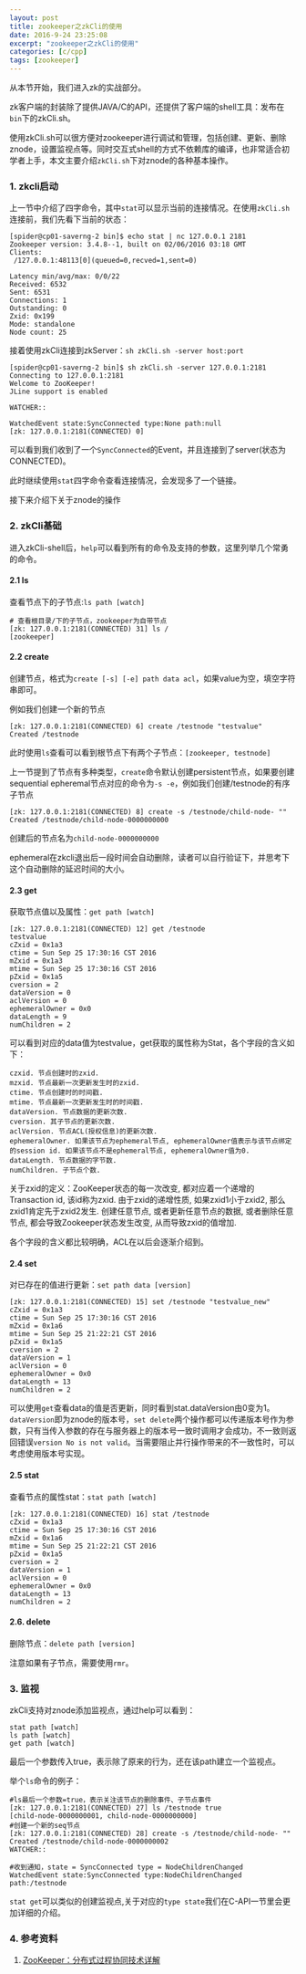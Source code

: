 ```yaml
---
layout: post
title: zookeeper之zkCli的使用
date: 2016-9-24 23:25:08
excerpt: "zookeeper之zkCli的使用"
categories: [c/cpp]
tags: [zookeeper]
---
```


从本节开始，我们进入zk的实战部分。

zk客户端的封装除了提供JAVA/C的API，还提供了客户端的shell工具：发布在`bin`下的zkCli.sh。

使用zkCli.sh可以很方便对zookeeper进行调试和管理，包括创建、更新、删除znode，设置监视点等。同时交互式shell的方式不依赖库的编译，也非常适合初学者上手，本文主要介绍`zkCli.sh`下对znode的各种基本操作。


<!--more-->

### 1. zkcli启动

上一节中介绍了四字命令，其中`stat`可以显示当前的连接情况。在使用`zkCli.sh`连接前，我们先看下当前的状态：

```
[spider@cp01-saverng-2 bin]$ echo stat | nc 127.0.0.1 2181
Zookeeper version: 3.4.8--1, built on 02/06/2016 03:18 GMT
Clients:
 /127.0.0.1:48113[0](queued=0,recved=1,sent=0)

Latency min/avg/max: 0/0/22
Received: 6532
Sent: 6531
Connections: 1
Outstanding: 0
Zxid: 0x199
Mode: standalone
Node count: 25
```

接着使用zkCli连接到zkServer：`sh zkCli.sh -server host:port`

```
[spider@cp01-saverng-2 bin]$ sh zkCli.sh -server 127.0.0.1:2181
Connecting to 127.0.0.1:2181
Welcome to ZooKeeper!
JLine support is enabled

WATCHER::

WatchedEvent state:SyncConnected type:None path:null
[zk: 127.0.0.1:2181(CONNECTED) 0] 
```

可以看到我们收到了一个`SyncConnected`的Event，并且连接到了server(状态为CONNECTED)。

此时继续使用`stat`四字命令查看连接情况，会发现多了一个链接。

接下来介绍下关于znode的操作

### 2. zkCli基础

进入zkCli-shell后，`help`可以看到所有的命令及支持的参数，这里列举几个常勇的命令。

#### 2.1 ls

查看节点下的子节点:`ls path [watch]`

```
# 查看根目录/下的子节点，zookeeper为自带节点
[zk: 127.0.0.1:2181(CONNECTED) 31] ls /
[zookeeper]
```

#### 2.2 create

创建节点，格式为`create [-s] [-e] path data acl`，如果value为空，填空字符串即可。

例如我们创建一个新的节点

```
[zk: 127.0.0.1:2181(CONNECTED) 6] create /testnode "testvalue"
Created /testnode
```

此时使用`ls`查看可以看到根节点下有两个子节点：`[zookeeper, testnode]`

上一节提到了节点有多种类型，`create`命令默认创建persistent节点，如果要创建sequential epheremal节点对应的命令为`-s -e`，例如我们创建/testnode的有序子节点

```
[zk: 127.0.0.1:2181(CONNECTED) 8] create -s /testnode/child-node- ""
Created /testnode/child-node-0000000000
```

创建后的节点名为`child-node-0000000000`

ephemeral在zkcli退出后一段时间会自动删除，读者可以自行验证下，并思考下这个自动删除的延迟时间的大小。

#### 2.3 get

获取节点值以及属性：`get path [watch]`

```
[zk: 127.0.0.1:2181(CONNECTED) 12] get /testnode
testvalue
cZxid = 0x1a3
ctime = Sun Sep 25 17:30:16 CST 2016
mZxid = 0x1a3
mtime = Sun Sep 25 17:30:16 CST 2016
pZxid = 0x1a5
cversion = 2
dataVersion = 0
aclVersion = 0
ephemeralOwner = 0x0
dataLength = 9
numChildren = 2
```

可以看到对应的data值为testvalue，get获取的属性称为Stat，各个字段的含义如下：

```
czxid. 节点创建时的zxid.
mzxid. 节点最新一次更新发生时的zxid.
ctime. 节点创建时的时间戳.
mtime. 节点最新一次更新发生时的时间戳.
dataVersion. 节点数据的更新次数.
cversion. 其子节点的更新次数.
aclVersion. 节点ACL(授权信息)的更新次数.
ephemeralOwner. 如果该节点为ephemeral节点, ephemeralOwner值表示与该节点绑定的session id. 如果该节点不是ephemeral节点, ephemeralOwner值为0.
dataLength. 节点数据的字节数.
numChildren. 子节点个数.
```

关于zxid的定义：ZooKeeper状态的每一次改变, 都对应着一个递增的Transaction id, 该id称为zxid. 由于zxid的递增性质, 如果zxid1小于zxid2, 那么zxid1肯定先于zxid2发生. 创建任意节点, 或者更新任意节点的数据, 或者删除任意节点, 都会导致Zookeeper状态发生改变, 从而导致zxid的值增加.

各个字段的含义都比较明确，ACL在以后会逐渐介绍到。

#### 2.4 set

对已存在的值进行更新：`set path data [version]`

```
[zk: 127.0.0.1:2181(CONNECTED) 15] set /testnode "testvalue_new"
cZxid = 0x1a3
ctime = Sun Sep 25 17:30:16 CST 2016
mZxid = 0x1a6
mtime = Sun Sep 25 21:22:21 CST 2016
pZxid = 0x1a5
cversion = 2
dataVersion = 1
aclVersion = 0
ephemeralOwner = 0x0
dataLength = 13
numChildren = 2
```

可以使用`get`查看data的值是否更新，同时看到stat.dataVersion由0变为1。  
`dataVersion`即为znode的版本号，`set delete`两个操作都可以传递版本号作为参数，只有当传入参数的存在与服务器上的版本号一致时调用才会成功，不一致则返回错误`version No is not valid`。当需要阻止并行操作带来的不一致性时，可以考虑使用版本号实现。

#### 2.5 stat

查看节点的属性stat：`stat path [watch]`

```
[zk: 127.0.0.1:2181(CONNECTED) 16] stat /testnode
cZxid = 0x1a3
ctime = Sun Sep 25 17:30:16 CST 2016
mZxid = 0x1a6
mtime = Sun Sep 25 21:22:21 CST 2016
pZxid = 0x1a5
cversion = 2
dataVersion = 1
aclVersion = 0
ephemeralOwner = 0x0
dataLength = 13
numChildren = 2
```

#### 2.6. delete

删除节点：`delete path [version]`

注意如果有子节点，需要使用`rmr`。

### 3. 监视

zkCli支持对znode添加监视点，通过help可以看到：

```
stat path [watch]
ls path [watch]
get path [watch]
```

最后一个参数传入true，表示除了原来的行为，还在该path建立一个监视点。

举个`ls`命令的例子：

```
#ls最后一个参数=true，表示关注该节点的删除事件、子节点事件
[zk: 127.0.0.1:2181(CONNECTED) 27] ls /testnode true
[child-node-0000000001, child-node-0000000000]
#创建一个新的seq节点
[zk: 127.0.0.1:2181(CONNECTED) 28] create -s /testnode/child-node- ""
Created /testnode/child-node-0000000002
WATCHER::

#收到通知，state = SyncConnected type = NodeChildrenChanged
WatchedEvent state:SyncConnected type:NodeChildrenChanged path:/testnode
```

`stat get`可以类似的创建监视点,关于对应的`type state`我们在C-API一节里会更加详细的介绍。

### 4. 参考资料
1. [ZooKeeper：分布式过程协同技术详解](http://www.duokan.com/book/106575)